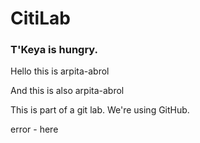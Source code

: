 # CitiLab

### T'Keya is hungry.
Hello this is arpita-abrol

And this is also arpita-abrol

This is part of a git lab. We're using GitHub.

error - here
